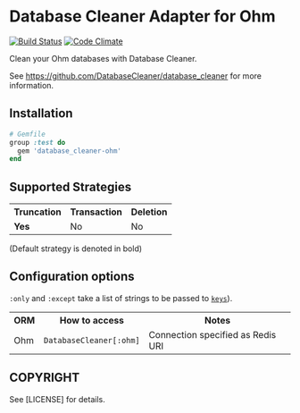 # Database Cleaner Adapter for Ohm

[![Build Status](https://travis-ci.org/DatabaseCleaner/database_cleaner-ohm.svg?branch=master)](https://travis-ci.org/DatabaseCleaner/database_cleaner-ohm)
[![Code Climate](https://codeclimate.com/github/DatabaseCleaner/database_cleaner-ohm/badges/gpa.svg)](https://codeclimate.com/github/DatabaseCleaner/database_cleaner-ohm)

Clean your Ohm databases with Database Cleaner.

See https://github.com/DatabaseCleaner/database_cleaner for more information.

## Installation

```ruby
# Gemfile
group :test do
  gem 'database_cleaner-ohm'
end
```

## Supported Strategies

<table>
  <tbody>
    <tr>
      <th>Truncation</th>
      <th>Transaction</th>
      <th>Deletion</th>
    </tr>
    <tr>
      <td> <b>Yes</b></td>
      <td> No</td>
      <td> No</td>
    </tr>
  </tbody>
</table>

(Default strategy is denoted in bold)

## Configuration options

`:only` and `:except` take a list of strings to be passed to [`keys`](http://redis.io/commands/keys)).

<table>
  <tbody>
    <tr>
      <th>ORM</th>
      <th>How to access</th>
      <th>Notes</th>
    </tr>
    <tr>
      <td>Ohm</td>
      <td><code>DatabaseCleaner[:ohm]</code></td>
      <td>Connection specified as Redis URI</td>
    </tr>
  </tbody>
</table>

## COPYRIGHT

See [LICENSE] for details.
